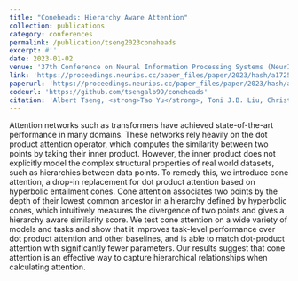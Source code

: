 ```yaml
---
title: "Coneheads: Hierarchy Aware Attention"
collection: publications
category: conferences
permalink: /publication/tseng2023coneheads
excerpt: #''
date: 2023-01-02
venue: '37th Conference on Neural Information Processing Systems (NeurIPS 2023)'
link: 'https://proceedings.neurips.cc/paper_files/paper/2023/hash/a17251f8d595179eef5e466b1f5f7a85-Abstract-Conference.html'
paperurl: 'https://proceedings.neurips.cc/paper_files/paper/2023/hash/a17251f8d595179eef5e466b1f5f7a85-Abstract-Conference.html'
codeurl: 'https://github.com/tsengalb99/coneheads'
citation: 'Albert Tseng, <strong>Tao Yu</strong>, Toni J.B. Liu, Christopher De Sa.'
---
```


Attention networks such as transformers have achieved state-of-the-art performance in many domains. These networks rely heavily on the dot product attention operator, which computes the similarity between two points by taking their inner product. However, the inner product does not explicitly model the complex structural properties of real world datasets, such as hierarchies between data points. To remedy this, we introduce cone attention, a drop-in replacement for dot product attention based on hyperbolic entailment cones. Cone attention associates two points by the depth of their lowest common ancestor in a hierarchy defined by hyperbolic cones, which intuitively measures the divergence of two points and gives a 
hierarchy aware similarity score. We test cone attention on a wide variety of models and tasks and show that it improves task-level performance over dot product attention and other baselines, and is able to match dot-product attention with significantly fewer parameters. Our results suggest that cone attention is an effective way to capture hierarchical relationships when calculating attention.
